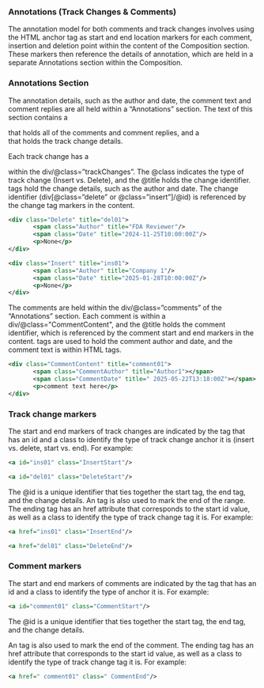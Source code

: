 ### Annotations (Track Changes & Comments)
The annotation model for both comments and track changes involves using the HTML anchor tag <a> as start and end location markers for each comment, insertion and deletion point within the content of the Composition section. These markers then reference the details of annotation, which are held in a separate Annotations section within the Composition.

### Annotations Section
The annotation details, such as the author and date, the comment text and comment replies are all held within a “Annotations” section. The text of this section contains a <div class=”comments”> that holds all of the comments and comment replies, and a <div class=”trackChanges”> that holds the track change details.

Each track change has a <div> within the div/@class=”trackChanges”.  The @class indicates the type of track change (Insert vs. Delete), and the @title holds the change identifier. <span> tags hold the change details, such as the author and date. The change identifier (div[@class=”delete” or @class=”insert”]/@id) is referenced by the change tag markers in the content. 

```xml
<div class="Delete" title="del01">
       <span class="Author" title="FDA Reviewer"/>
       <span class="Date" title="2024-11-25T10:00:00Z"/>
       <p>None</p>
</div> 

<div class="Insert" title="ins01">
       <span class="Author" title="Company 1"/>
       <span class="Date" title="2025-01-28T10:00:00Z"/>
       <p>None</p>
</div>
```

The comments are held within the div/@class=”comments” of the “Annotations” section. Each comment is within a div/@class="CommentContent", and the @title holds the comment identifier, which is referenced by the comment start and end markers in the content. <span> tags are used to hold the comment author and date, and the comment text is within HTML tags. 

```xml
<div class="CommentContent" title="comment01">
       <span class="CommentAuthor" title="Author1"></span>
       <span class="CommentDate" title=" 2025-05-22T13:18:00Z"></span>
       <p>comment text here</p>
</div>
```

### Track change markers
The start and end markers of track changes are indicated by the <a> tag that has an id and a class to identify the type of track change anchor it is (insert vs. delete, start vs. end). For example:

```xml
<a id="ins01" class="InsertStart"/>

<a id="del01" class="DeleteStart"/>
```

The @id is a unique identifier that ties together the start tag, the end tag, and the change details. 
An <a> tag is also used to mark the end of the range. The ending <a> tag has an href attribute that corresponds to the start <a> id value, as well as a class to identify the type of track change tag it is. For example:

```xml
<a href="ins01" class="InsertEnd"/>

<a href="del01" class="DeleteEnd"/>
```

### Comment markers
The start and end markers of comments are indicated by the <a> tag that has an id and a class to identify the type of anchor it is. For example:

```xml
<a id="comment01" class="CommentStart"/>
```

The @id is a unique identifier that ties together the start tag, the end tag, and the change details. 

An <a> tag is also used to mark the end of the comment. The ending <a> tag has an href attribute that corresponds to the start <a> id value, as well as a class to identify the type of track change tag it is. For example:

```xml
<a href=" comment01" class=" CommentEnd"/>
```
